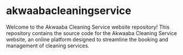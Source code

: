 # akwaabacleaningservice
Welcome to the Akwaaba Cleaning Service website repository! This repository contains the source code for the Akwaaba Cleaning Service website, an online platform designed to streamline the booking and management of cleaning services.


